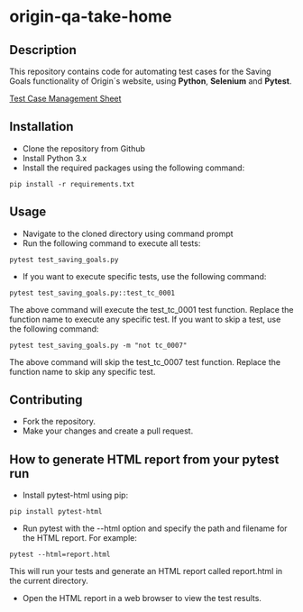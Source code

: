 # origin-qa-take-home

## Description
This repository contains code for automating test cases for the
Saving Goals functionality of Origin´s website, using **Python**, **Selenium** and **Pytest**.

[Test Case Management Sheet](https://docs.google.com/spreadsheets/d/1KdRh4h6YiLICuqD93Uqb68zFZDJFnNxLLtWxHhwL3TE/edit?usp=sharing)

## Installation

- Clone the repository from Github
- Install Python 3.x
- Install the required packages using the following command:

`pip install -r requirements.txt`

## Usage

- Navigate to the cloned directory using command prompt
- Run the following command to execute all tests:

`pytest test_saving_goals.py`

- If you want to execute specific tests, use the following command:

`pytest test_saving_goals.py::test_tc_0001`

The above command will execute the test_tc_0001 test function. 
Replace the function name to execute any specific test.
If you want to skip a test, use the following command:

`pytest test_saving_goals.py -m "not tc_0007"`

The above command will skip the test_tc_0007 test function. 
Replace the function name to skip any specific test.

## Contributing

- Fork the repository.
- Make your changes and create a pull request.

## How to generate HTML report from your pytest run

- Install pytest-html using pip:

`pip install pytest-html`

- Run pytest with the --html option and specify the path and filename for the HTML report. For example:

`pytest --html=report.html`

This will run your tests and generate an HTML report called report.html in the current directory.

- Open the HTML report in a web browser to view the test results.
